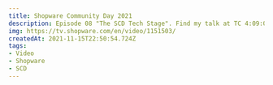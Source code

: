 ```yaml
---
title: Shopware Community Day 2021
description: Episode 08 "The SCD Tech Stage". Find my talk at TC 4:09:04 or use the chapter selection.
img: https://tv.shopware.com/en/video/1151503/
createdAt: 2021-11-15T22:50:54.724Z
tags:
- Video
- Shopware
- SCD
---
```

